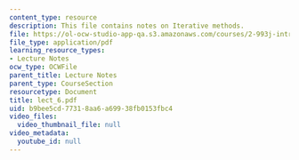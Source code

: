 ```yaml
---
content_type: resource
description: This file contains notes on Iterative methods.
file: https://ol-ocw-studio-app-qa.s3.amazonaws.com/courses/2-993j-introduction-to-numerical-analysis-for-engineering-13-002j-spring-2005/b9bee5cd77318aa6a69938fb0153fbc4_lect_6.pdf
file_type: application/pdf
learning_resource_types:
- Lecture Notes
ocw_type: OCWFile
parent_title: Lecture Notes
parent_type: CourseSection
resourcetype: Document
title: lect_6.pdf
uid: b9bee5cd-7731-8aa6-a699-38fb0153fbc4
video_files:
  video_thumbnail_file: null
video_metadata:
  youtube_id: null
---
```


